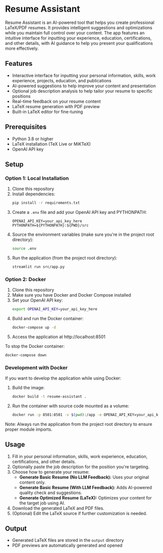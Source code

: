 # Resume Assistant

Resume Assistant is an AI-powered tool that helps you create professional LaTeX/PDF resumes. It provides intelligent suggestions and optimizations while you maintain full control over your content. The app features an intuitive interface for inputting your experience, education, certifications, and other details, with AI guidance to help you present your qualifications more effectively.

## Features
- Interactive interface for inputting your personal information, skills, work experience, projects, education, and publications
- AI-powered suggestions to help improve your content and presentation
- Optional job description analysis to help tailor your resume to specific positions
- Real-time feedback on your resume content
- LaTeX resume generation with PDF preview
- Built-in LaTeX editor for fine-tuning

## Prerequisites
- Python 3.8 or higher
- LaTeX installation (TeX Live or MiKTeX)
- OpenAI API key

## Setup

### Option 1: Local Installation
1. Clone this repository
2. Install dependencies:
   ```bash
   pip install -r requirements.txt
   ```
3. Create a `.env` file and add your OpenAI API key and PYTHONPATH:
   ```
   OPENAI_API_KEY=your_api_key_here
   PYTHONPATH=${PYTHONPATH}:${PWD}/src
   ```
4. Source the environment variables (make sure you're in the project root directory):
   ```bash
   source .env
   ```
5. Run the application (from the project root directory):
   ```bash
   streamlit run src/app.py
   ```

### Option 2: Docker
1. Clone this repository
2. Make sure you have Docker and Docker Compose installed
3. Set your OpenAI API key:
   ```bash
   export OPENAI_API_KEY=your_api_key_here
   ```
4. Build and run the Docker container:
   ```bash
   docker-compose up -d
   ```
5. Access the application at http://localhost:8501

To stop the Docker container:
```bash
docker-compose down
```

### Development with Docker
If you want to develop the application while using Docker:

1. Build the image:
   ```bash
   docker build -t resume-assistant .
   ```

2. Run the container with source code mounted as a volume:
   ```bash
   docker run -p 8501:8501 -v $(pwd):/app -e OPENAI_API_KEY=your_api_key_here resume-assistant
   ```

Note: Always run the application from the project root directory to ensure proper module imports.

## Usage
1. Fill in your personal information, skills, work experience, education, certifications, and other details.
2. Optionally paste the job description for the position you're targeting.
3. Choose how to generate your resume:
   - **Generate Basic Resume (No LLM Feedback):** Uses your original content only.
   - **Generate Basic Resume (With LLM Feedback):** Adds AI-powered quality check and suggestions.
   - **Generate Optimized Resume (LaTeX):** Optimizes your content for the target job using AI.
4. Download the generated LaTeX and PDF files.
5. (Optional) Edit the LaTeX source if further customization is needed.

## Output
- Generated LaTeX files are stored in the `output` directory
- PDF previews are automatically generated and opened 
